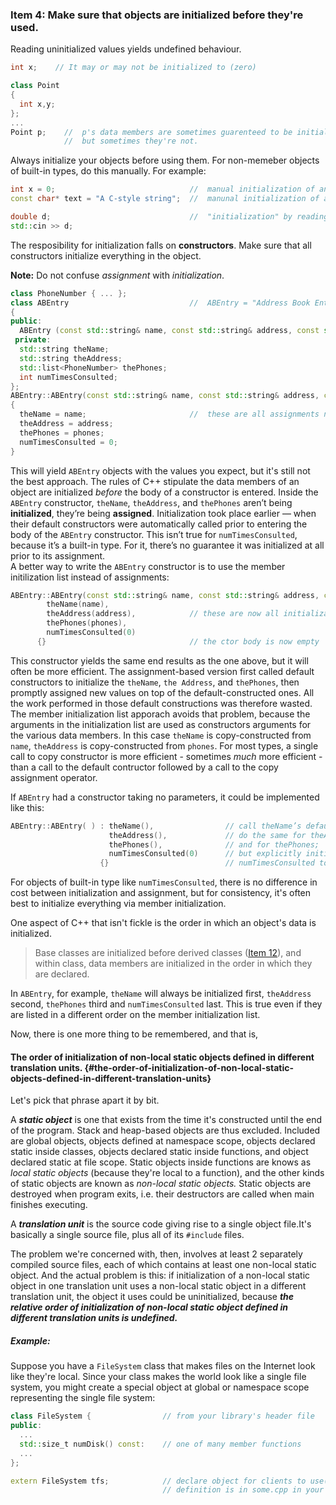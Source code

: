 ### Item 4: Make sure that objects are initialized before they're used.

Reading uninitialized values yields undefined behaviour.

```C++
int x;    // It may or may not be initialized to (zero)

class Point
{
  int x,y;
};
...
Point p;    //  p's data members are sometimes guarenteed to be initialized to (zero)
            //  but sometimes they're not.
```

Always initialize your objects before using them. For non-memeber objects of built-in types, do this manually. For example:

```C++
int x = 0;                              //  manual initialization of an int
const char* text = "A C-style string";  //  manunal initialization of a pointer

double d;                               //  "initialization" by reading from an input stream
std::cin >> d;
```

The resposibility for initialization falls on **constructors**. Make sure that all constructors initialize everything in the object.

**Note:** Do not confuse _assignment_ with _initialization_.

```C++
class PhoneNumber { ... };
class ABEntry                           //  ABEntry = "Address Book Entry"
{
public:
  ABEntry (const std::string& name, const std::string& address, const std::list<PhoneNumber>& phones);
 private:
  std::string theName;
  std::string theAddress;
  std::list<PhoneNumber> thePhones;
  int numTimesConsulted;
};
ABEntry::ABEntry(const std::string& name, const std::string& address, const std::list<PhoneNumber>& phones)
{
  theName = name;                       //  these are all assignments not initializations
  theAddress = address;
  thePhones = phones;
  numTimesConsulted = 0;
}
```

This will yield `ABEntry` objects with the values you expect, but it's still not the best approach. The rules of C++ stipulate the data members of an object are initialized _before_ the body of a constructor is entered. Inside the `ABEntry` constructor, `theName`, `theAddress`, and `thePhones` aren’t being **initialized**, they’re being **assigned**. Initialization took place earlier — when their default constructors were automatically called prior to entering the body of the `ABEntry` constructor. This isn’t true for `numTimesConsulted`, because it’s a built-in type. For it, there’s no guarantee it was initialized at all prior to its assignment.  
A better way to write the `ABEntry` constructor is to use the member initilization list instead of assignments:

```C++
ABEntry::ABEntry(const std::string& name, const std::string& address, const std::list<PhoneNumber>& phones): 
        theName(name),
        theAddress(address),            // these are now all initializations
        thePhones(phones),
        numTimesConsulted(0)
      {}                                // the ctor body is now empty
```

This constructor yields the same end results as the one above, but it will often be more efficient. The assignment-based version first called default constructors to initialize the `theName`, `the Address`, and `thePhones`, then promptly assigned new values on top of the default-constructed ones. All the work performed in those default constructions was therefore wasted. The member initialization list apporach avoids that problem, because the arguments in the initialization list are used as constructors arguments for the various data members. In this case `theName` is copy-constructed from `name`, `theAddress` is copy-constructed from `phones`. For most types, a single call to copy constructor is more efficient - sometimes _much_ more efficient - than  a call to the default contructor followed by a call to the copy assignment operator.

If `ABEntry` had a constructor taking no parameters, it could be implemented like this:

```C++
ABEntry::ABEntry( ) : theName(),                // call theName’s default ctor;
                      theAddress(),             // do the same for theAddress;
                      thePhones(),              // and for thePhones;
                      numTimesConsulted(0)      // but explicitly initialize
                    {}                          // numTimesConsulted to zero
```

For objects of built-in type like `numTimesConsulted`, there is no difference in cost between initialization and assignment, but for consistency, it's often best to initialize everything via member initialization.

One aspect of C++ that isn't fickle is the order in which an object's data is initialized.

> Base classes are initialized before derived classes \([Item 12](https://sahibyar.gitbooks.io/effective-cpp-summary/content/chapter-2-constructors-destructors-and-assignment-operators/item-12.html)\), and within class, data members are initialized in the order in which they are declared.

In `ABEntry`, for example, `theName` will always be initialized first, `theAddress` second, `thePhones` third and `numTimesConsulted` last. This is true even if they are listed in a different order on the member initialization list.

Now, there is one more thing to be remembered, and that is,

#### The order of initialization of non-local static objects defined in different translation units. {#the-order-of-initialization-of-non-local-static-objects-defined-in-different-translation-units}

Let's pick that phrase apart it by bit.

A _**static object**_ is one that exists from the time it's constructed until the end of the program. Stack and heap-based objects are thus excluded. Included are global objects, objects defined at namespace scope, objects declared static inside classes, objects declared static inside functions, and object declared static at file scope. Static objects inside functions are knows as _local static objects_ \(because they're local to a function\), and the other kinds of static objects are known as _non-local static objects._ Static objects are destroyed when program exits, i.e. their destructors are called when main finishes executing.

A _**translation unit**_ is the source code giving rise to a single object file.It's basically a single source file, plus all of its `#include` files.

The problem we're concerned with, then, involves at least 2 separately compiled source files, each of which contains at least one non-local static object. And the actual problem is this: if initialization of a non-local static object in one translation unit uses a non-local static object in a different translation unit, the object it uses could be uninitialized, because _**the relative order of initialization of non-local static object defined in different translation units is undefined.**_

##### Example:

Suppose you have a `FileSystem` class that makes files on the Internet look like they're local. Since your class makes the world look like a single file system, you might create a special object at global or namespace scope representing the single file system:

```C++
class FileSystem {                // from your library's header file
public:
  ...
  std::size_t numDisk() const:    // one of many member functions
  ...
};

extern FileSystem tfs;            // declare object for clients to use("tfs"="the file system");
                                  // definition is in some.cpp in your library
```



